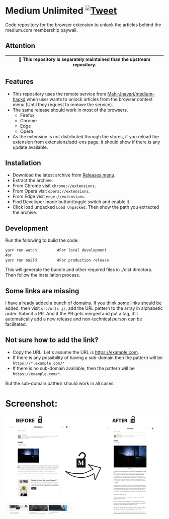 # Medium Unlimited   [![Tweet](https://img.shields.io/twitter/url/http/shields.io.svg?style=social)](https://twitter.com/intent/tweet?text=Yay!!%20I%20found%20this%20open%20source%20chrome%20extension%20to%20read%20Medium.com%20membership%20articles%20for%20free!%20%0ACheck%20it%20out%20-%20&url=https://github.com/manojVivek/medium-unlimited&hashtags=medium,membership,free,github,oss,opensource)

Code repository for the browser extension to unlock the articles behind the medium.com membership paywall.

## Attention

| :thought_balloon: This repository is separately maintained than the upstream repository. |
| --- |

## Features

- This repository uses the remote service from [MahirJhaveri/medium-hackd](https://github.com/MahirJhaveri/medium-hackd)
  when user wants to unlock articles from the browser context menu (Until they request to remove the service).
- The same release should work in most of the browsers.
    * Firefox
    * Chrome
    * Edge
    * Opera
- As the extension is not distributed through the stores, if you reload the extension from extensions/add-ons page, it
  should show if there is any update available.

## Installation

- Download the latest archive
  from [Releases menu](https://github.com/ssi-anik/medium-unlimited/releases/latest/download/medium-unlimited.zip).
- Extract the archive.
- From Chrome visit `chrome://extensions`.
- From Opera visit `opera://extensions`.
- From Edge visit `edge://extensions`.
- Find Developer mode button/toggle switch and enable it.
- Click load unpacked `Load Unpacked`. Then show the path you extracted the archive.

## Development

Run the following to build the code:

```shell
yarn run watch         #For local development
#or
yarn run build         #For production release
```

This will generate the bundle and other required files in ./dist directory. Then follow the installation process.

## Some links are missing

I have already added a bunch of domains. If you think some links should be added, then visit `src/urls.js`, add the URL
pattern to the array in alphabetic order. Submit a PR. And if the PR gets merged and put a tag, it'll automatically add
a new release and non-technical person can be facilitated.

## Not sure how to add the link?

- Copy the URL. Let's assume the URL is https://example.com. 
- If there is any possibility of having a sub-domain then the pattern will be `https://*.example.com/*`
- If there is no sub-domain available, then the pattern will be `https://example.com/*`.

But the sub-domain pattern should work in all cases.


# Screenshot:

![alt text](https://raw.githubusercontent.com/manojVivek/medium-unlimited/master/designs/screenshot.png "Before after comparison")
